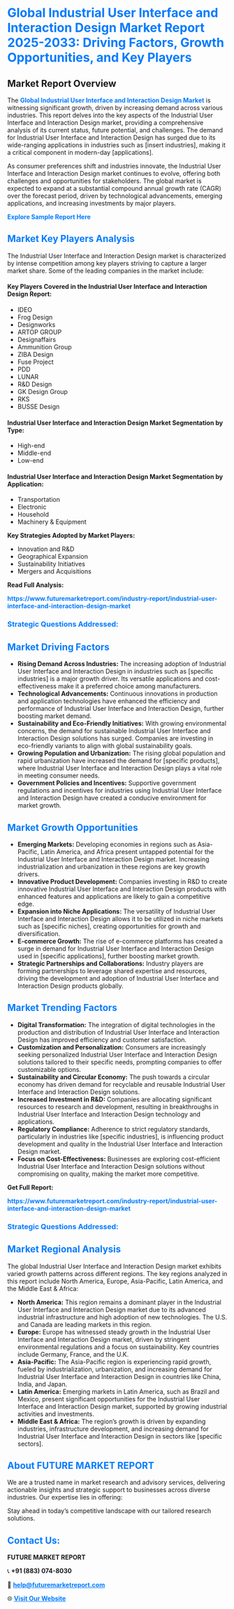 <h1 style="color: #007BFF;">Global Industrial User Interface and Interaction Design Market Report 2025-2033: Driving Factors, Growth Opportunities, and Key Players</h1>

<section id="overview">
<h2>Market Report Overview</h2>
<p>The <a href="https://www.futuremarketreport.com/industry-report/industrial-user-interface-and-interaction-design-market" style="color: #007BFF; text-decoration: none;"><strong>Global Industrial User Interface and Interaction Design Market</strong></a> is witnessing significant growth, driven by increasing demand across various industries. This report delves into the key aspects of the Industrial User Interface and Interaction Design market, providing a comprehensive analysis of its current status, future potential, and challenges. The demand for Industrial User Interface and Interaction Design has surged due to its wide-ranging applications in industries such as [insert industries], making it a critical component in modern-day [applications].</p>
<p>As consumer preferences shift and industries innovate, the Industrial User Interface and Interaction Design market continues to evolve, offering both challenges and opportunities for stakeholders. The global market is expected to expand at a substantial compound annual growth rate (CAGR) over the forecast period, driven by technological advancements, emerging applications, and increasing investments by major players.</p>
</section>

<section id="overview">
<p><a href="https://www.futuremarketreport.com/request-sample/reportId=42468" style="color: #007BFF; text-decoration: none;"><strong>Explore Sample Report Here</strong></a></p>
</section>

<section id="key-players">
<h2 style="color: #007BFF;">Market Key Players Analysis</h2>
<p>The Industrial User Interface and Interaction Design market is characterized by intense competition among key players striving to capture a larger market share. Some of the leading companies in the market include:</p>
<h4>Key Players Covered in the Industrial User Interface and Interaction Design Report:</h4>
<ul><li>IDEO</li><li>Frog Design</li><li>Designworks</li><li>ARTOP GROUP</li><li>Designaffairs</li><li>Ammunition Group</li><li>ZIBA Design</li><li>Fuse Project</li><li>PDD</li><li>LUNAR</li><li>R&amp;D Design</li><li>GK Design Group</li><li>RKS</li><li>BUSSE Design</li></ul>
<h4>Industrial User Interface and Interaction Design Market Segmentation by Type:</h4>
<ul><li>High-end</li><li>Middle-end</li><li>Low-end</li></ul>

<h4>Industrial User Interface and Interaction Design Market Segmentation by Application:</h4>
<ul><li>Transportation</li><li>Electronic</li><li>Household</li><li>Machinery &amp; Equipment</li></ul>
<p><strong>Key Strategies Adopted by Market Players:</strong></p>
<ul>
<li>Innovation and R&D</li>
<li>Geographical Expansion</li>
<li>Sustainability Initiatives</li>
<li>Mergers and Acquisitions</li>
</ul>
</section>

<section>
<p><strong>Read Full Analysis: </strong></p><a href="https://www.futuremarketreport.com/industry-report/industrial-user-interface-and-interaction-design-market" style="color: #007BFF; text-decoration: none;"><strong>https://www.futuremarketreport.com/industry-report/industrial-user-interface-and-interaction-design-market</strong></a>
<h3 style="color: #007BFF;">Strategic Questions Addressed:</h3>
</section>

<section id="driving-factors">
<h2 style="color: #007BFF;">Market Driving Factors</h2>
<ul>
<li><strong>Rising Demand Across Industries:</strong> The increasing adoption of Industrial User Interface and Interaction Design in industries such as [specific industries] is a major growth driver. Its versatile applications and cost-effectiveness make it a preferred choice among manufacturers.</li>
<li><strong>Technological Advancements:</strong> Continuous innovations in production and application technologies have enhanced the efficiency and performance of Industrial User Interface and Interaction Design, further boosting market demand.</li>
<li><strong>Sustainability and Eco-Friendly Initiatives:</strong> With growing environmental concerns, the demand for sustainable Industrial User Interface and Interaction Design solutions has surged. Companies are investing in eco-friendly variants to align with global sustainability goals.</li>
<li><strong>Growing Population and Urbanization:</strong> The rising global population and rapid urbanization have increased the demand for [specific products], where Industrial User Interface and Interaction Design plays a vital role in meeting consumer needs.</li>
<li><strong>Government Policies and Incentives:</strong> Supportive government regulations and incentives for industries using Industrial User Interface and Interaction Design have created a conducive environment for market growth.</li>
</ul>
</section>

<section id="growth-opportunities">
<h2 style="color: #007BFF;">Market Growth Opportunities</h2>
<ul>
<li><strong>Emerging Markets:</strong> Developing economies in regions such as Asia-Pacific, Latin America, and Africa present untapped potential for the Industrial User Interface and Interaction Design market. Increasing industrialization and urbanization in these regions are key growth drivers.</li>
<li><strong>Innovative Product Development:</strong> Companies investing in R&D to create innovative Industrial User Interface and Interaction Design products with enhanced features and applications are likely to gain a competitive edge.</li>
<li><strong>Expansion into Niche Applications:</strong> The versatility of Industrial User Interface and Interaction Design allows it to be utilized in niche markets such as [specific niches], creating opportunities for growth and diversification.</li>
<li><strong>E-commerce Growth:</strong> The rise of e-commerce platforms has created a surge in demand for Industrial User Interface and Interaction Design used in [specific applications], further boosting market growth.</li>
<li><strong>Strategic Partnerships and Collaborations:</strong> Industry players are forming partnerships to leverage shared expertise and resources, driving the development and adoption of Industrial User Interface and Interaction Design products globally.</li>
</ul>
</section>

<section id="trending-factors">
<h2 style="color: #007BFF;">Market Trending Factors</h2>
<ul>
<li><strong>Digital Transformation:</strong> The integration of digital technologies in the production and distribution of Industrial User Interface and Interaction Design has improved efficiency and customer satisfaction.</li>
<li><strong>Customization and Personalization:</strong> Consumers are increasingly seeking personalized Industrial User Interface and Interaction Design solutions tailored to their specific needs, prompting companies to offer customizable options.</li>
<li><strong>Sustainability and Circular Economy:</strong> The push towards a circular economy has driven demand for recyclable and reusable Industrial User Interface and Interaction Design solutions.</li>
<li><strong>Increased Investment in R&D:</strong> Companies are allocating significant resources to research and development, resulting in breakthroughs in Industrial User Interface and Interaction Design technology and applications.</li>
<li><strong>Regulatory Compliance:</strong> Adherence to strict regulatory standards, particularly in industries like [specific industries], is influencing product development and quality in the Industrial User Interface and Interaction Design market.</li>
<li><strong>Focus on Cost-Effectiveness:</strong> Businesses are exploring cost-efficient Industrial User Interface and Interaction Design solutions without compromising on quality, making the market more competitive.</li>
</ul>
</section>

<section>
<p><strong>Get Full Report: </strong></p><a href="https://www.futuremarketreport.com/industry-report/industrial-user-interface-and-interaction-design-market" style="color: #007BFF; text-decoration: none;"><strong>https://www.futuremarketreport.com/industry-report/industrial-user-interface-and-interaction-design-market</strong></a>
<h3 style="color: #007BFF;">Strategic Questions Addressed:</h3>
</section>


<section id="regional-analysis">
<h2 style="color: #007BFF;">Market Regional Analysis</h2>
<p>The global Industrial User Interface and Interaction Design market exhibits varied growth patterns across different regions. The key regions analyzed in this report include North America, Europe, Asia-Pacific, Latin America, and the Middle East & Africa:</p>
<ul>
<li><strong>North America:</strong> This region remains a dominant player in the Industrial User Interface and Interaction Design market due to its advanced industrial infrastructure and high adoption of new technologies. The U.S. and Canada are leading markets in this region.</li>
<li><strong>Europe:</strong> Europe has witnessed steady growth in the Industrial User Interface and Interaction Design market, driven by stringent environmental regulations and a focus on sustainability. Key countries include Germany, France, and the U.K.</li>
<li><strong>Asia-Pacific:</strong> The Asia-Pacific region is experiencing rapid growth, fueled by industrialization, urbanization, and increasing demand for Industrial User Interface and Interaction Design in countries like China, India, and Japan.</li>
<li><strong>Latin America:</strong> Emerging markets in Latin America, such as Brazil and Mexico, present significant opportunities for the Industrial User Interface and Interaction Design market, supported by growing industrial activities and investments.</li>
<li><strong>Middle East & Africa:</strong> The region’s growth is driven by expanding industries, infrastructure development, and increasing demand for Industrial User Interface and Interaction Design in sectors like [specific sectors].</li>
</ul>
</section>

<footer>
<h2 style="color: #007BFF;">About FUTURE MARKET REPORT</h2>
<p>We are a trusted name in market research and advisory services, delivering actionable insights and strategic support to businesses across diverse industries. Our expertise lies in offering:</p>

<p>Stay ahead in today’s competitive landscape with our tailored research solutions.</p>

<h2 style="color: #007BFF;">Contact Us:</h2>
<p><strong>FUTURE MARKET REPORT</strong></p>
<p>📞 <strong>+91 (883) 074-8030</strong></p>
<p>📧 <strong><a href="mailto:help@futuremarketreport.com" style="color: #007BFF;">help@futuremarketreport.com</a></strong></p>
<p>🌐 <strong><a href="https://www.futuremarketreport.com/" style="color: #007BFF;">Visit Our Website</a></strong></p>
</footer>